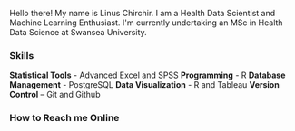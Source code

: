 Hello there! My name is Linus Chirchir. I am a Health Data Scientist and Machine Learning Enthusiast. I'm currently undertaking an MSc in Health Data Science at Swansea University.

### Skills

**Statistical Tools** - Advanced Excel and SPSS
**Programming** - R
**Database Management** - PostgreSQL
**Data Visualization** - R and Tableau
**Version Control** – Git and Github

### How to Reach me Online





<!--
**linuschirchir/linuschirchir** is a ✨ _special_ ✨ repository because its `README.md` (this file) appears on your GitHub profile.

Here are some ideas to get you started:

- 🔭 I’m currently working on ...
- 🌱 I’m currently learning ...
- 👯 I’m looking to collaborate on ...
- 🤔 I’m looking for help with ...
- 💬 Ask me about ...
- 📫 How to reach me: ...
- 😄 Pronouns: ...
- ⚡ Fun fact: ...
-->
